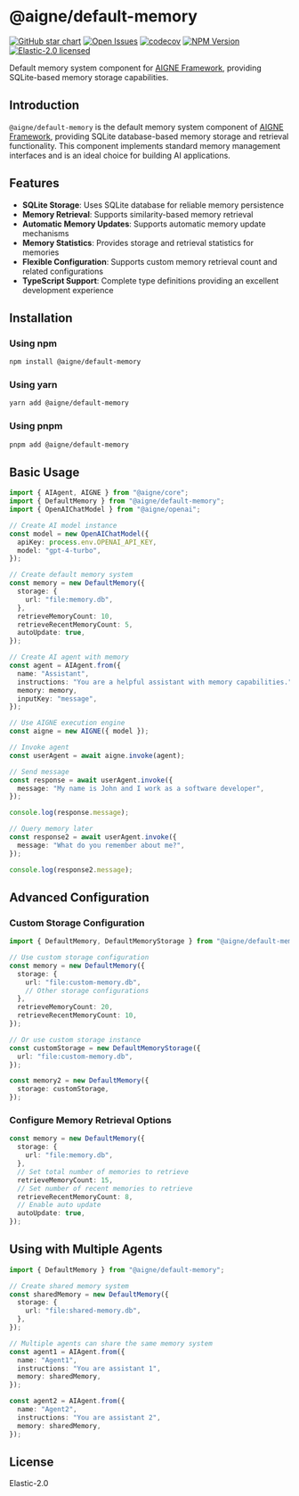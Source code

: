 # @aigne/default-memory

[![GitHub star chart](https://img.shields.io/github/stars/AIGNE-io/aigne-framework?style=flat-square)](https://star-history.com/#AIGNE-io/aigne-framework)
[![Open Issues](https://img.shields.io/github/issues-raw/AIGNE-io/aigne-framework?style=flat-square)](https://github.com/AIGNE-io/aigne-framework/issues)
[![codecov](https://codecov.io/gh/AIGNE-io/aigne-framework/graph/badge.svg?token=DO07834RQL)](https://codecov.io/gh/AIGNE-io/aigne-framework)
[![NPM Version](https://img.shields.io/npm/v/@aigne/default-memory)](https://www.npmjs.com/package/@aigne/default-memory)
[![Elastic-2.0 licensed](https://img.shields.io/npm/l/@aigne/default-memory)](https://github.com/AIGNE-io/aigne-framework/blob/main/LICENSE)

Default memory system component for [AIGNE Framework](https://github.com/AIGNE-io/aigne-framework), providing SQLite-based memory storage capabilities.

## Introduction

`@aigne/default-memory` is the default memory system component of [AIGNE Framework](https://github.com/AIGNE-io/aigne-framework), providing SQLite database-based memory storage and retrieval functionality. This component implements standard memory management interfaces and is an ideal choice for building AI applications.

## Features

* **SQLite Storage**: Uses SQLite database for reliable memory persistence
* **Memory Retrieval**: Supports similarity-based memory retrieval
* **Automatic Memory Updates**: Supports automatic memory update mechanisms
* **Memory Statistics**: Provides storage and retrieval statistics for memories
* **Flexible Configuration**: Supports custom memory retrieval count and related configurations
* **TypeScript Support**: Complete type definitions providing an excellent development experience

## Installation

### Using npm

```bash
npm install @aigne/default-memory
```

### Using yarn

```bash
yarn add @aigne/default-memory
```

### Using pnpm

```bash
pnpm add @aigne/default-memory
```

## Basic Usage

```typescript
import { AIAgent, AIGNE } from "@aigne/core";
import { DefaultMemory } from "@aigne/default-memory";
import { OpenAIChatModel } from "@aigne/openai";

// Create AI model instance
const model = new OpenAIChatModel({
  apiKey: process.env.OPENAI_API_KEY,
  model: "gpt-4-turbo",
});

// Create default memory system
const memory = new DefaultMemory({
  storage: {
    url: "file:memory.db",
  },
  retrieveMemoryCount: 10,
  retrieveRecentMemoryCount: 5,
  autoUpdate: true,
});

// Create AI agent with memory
const agent = AIAgent.from({
  name: "Assistant",
  instructions: "You are a helpful assistant with memory capabilities.",
  memory: memory,
  inputKey: "message",
});

// Use AIGNE execution engine
const aigne = new AIGNE({ model });

// Invoke agent
const userAgent = await aigne.invoke(agent);

// Send message
const response = await userAgent.invoke({
  message: "My name is John and I work as a software developer",
});

console.log(response.message);

// Query memory later
const response2 = await userAgent.invoke({
  message: "What do you remember about me?",
});

console.log(response2.message);
```

## Advanced Configuration

### Custom Storage Configuration

```typescript
import { DefaultMemory, DefaultMemoryStorage } from "@aigne/default-memory";

// Use custom storage configuration
const memory = new DefaultMemory({
  storage: {
    url: "file:custom-memory.db",
    // Other storage configurations
  },
  retrieveMemoryCount: 20,
  retrieveRecentMemoryCount: 10,
});

// Or use custom storage instance
const customStorage = new DefaultMemoryStorage({
  url: "file:custom-memory.db",
});

const memory2 = new DefaultMemory({
  storage: customStorage,
});
```

### Configure Memory Retrieval Options

```typescript
const memory = new DefaultMemory({
  storage: {
    url: "file:memory.db",
  },
  // Set total number of memories to retrieve
  retrieveMemoryCount: 15,
  // Set number of recent memories to retrieve
  retrieveRecentMemoryCount: 8,
  // Enable auto update
  autoUpdate: true,
});
```

## Using with Multiple Agents

```typescript
import { DefaultMemory } from "@aigne/default-memory";

// Create shared memory system
const sharedMemory = new DefaultMemory({
  storage: {
    url: "file:shared-memory.db",
  },
});

// Multiple agents can share the same memory system
const agent1 = AIAgent.from({
  name: "Agent1",
  instructions: "You are assistant 1",
  memory: sharedMemory,
});

const agent2 = AIAgent.from({
  name: "Agent2", 
  instructions: "You are assistant 2",
  memory: sharedMemory,
});
```

## License

Elastic-2.0
